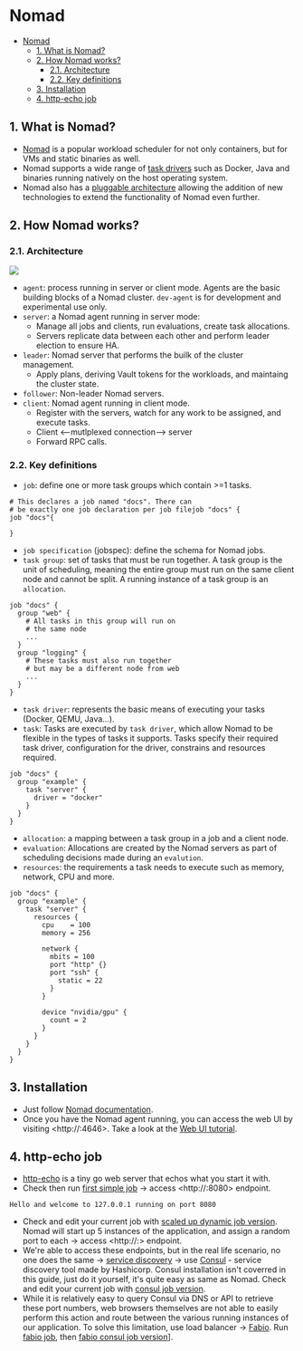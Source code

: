 # Nomad

- [Nomad](#nomad)
  - [1. What is Nomad?](#1-what-is-nomad)
  - [2. How Nomad works?](#2-how-nomad-works)
    - [2.1. Architecture](#21-architecture)
    - [2.2. Key definitions](#22-key-definitions)
  - [3. Installation](#3-installation)
  - [4. http-echo job](#4-http-echo-job)

## 1. What is Nomad?

- [Nomad](https://www.nomadproject.io/intro/index.html) is a popular workload scheduler for not only containers, but for VMs and static binaries as well.
- Nomad supports a wide range of [task drivers](https://www.nomadproject.io/docs/drivers/index.html) such as Docker, Java and binaries running natively on the host operating system.
- Nomad also has a [pluggable architecture](https://www.nomadproject.io/docs/internals/plugins/index.html) allowing the addition of new technologies to extend the functionality of Nomad even further.

## 2. How Nomad works?

### 2.1. Architecture

![](https://learn.hashicorp.com/img/nomad/get-started/nomad-architecture-region.png)

- `agent`: process running in server or client mode. Agents are the basic building blocks of a Nomad cluster. `dev-agent` is for development and experimental use only.
- `server`: a Nomad agent running in server mode:
  - Manage all jobs and clients, run evaluations, create task allocations.
  - Servers replicate data between each other and perform leader election to ensure HA.
- `leader`: Nomad server that performs the builk of the cluster management.
  - Apply plans, deriving Vault tokens for the workloads, and maintaing the cluster state.
- `follower`: Non-leader Nomad servers.
- `client`: Nomad agent running in client mode.
  - Register with the servers, watch for any work to be assigned, and execute tasks.
  - Client <--mutlplexed connection--> server
  - Forward RPC calls.

### 2.2. Key definitions

- `job`: define one or more task groups which contain >=1 tasks.

```hcl
# This declares a job named "docs". There can
# be exactly one job declaration per job filejob "docs" {
job "docs"{

}
```

- `job specification` (jobspec): define the schema for Nomad jobs.
- `task group`: set of tasks that must be run together. A task group is the unit of scheduling, meaning the entire group must run on the same client node and cannot be split. A running instance of a task group is an `allocation`.

```hcl
job "docs" {
  group "web" {
    # All tasks in this group will run on
    # the same node
    ...
  }
  group "logging" {
    # These tasks must also run together
    # but may be a different node from web
    ...
  }
}
```

- `task driver`: represents the basic means of executing your tasks (Docker, QEMU, Java...).
- `task`: Tasks are executed by `task driver`, which allow Nomad to be flexible in the types of tasks it supports. Tasks specify their required task driver, configuration for the driver, constrains and resources required.

```hcl
job "docs" {
  group "example" {
    task "server" {
      driver = "docker"
    }
  }
}
```

- `allocation`: a mapping between a task group in a job and a client node.
- `evaluation`: Allocations are created by the Nomad servers as part of scheduling decisions made during an `evalution`.
- `resources`: the requirements a task needs to execute such as memory, network, CPU and more.

```hcl
job "docs" {
  group "example" {
    task "server" {
      resources {
        cpu    = 100
        memory = 256

        network {
          mbits = 100
          port "http" {}
          port "ssh" {
            static = 22
          }
        }

        device "nvidia/gpu" {
          count = 2
        }
      }
    }
  }
}
```

## 3. Installation

- Just follow [Nomad documentation](https://www.nomadproject.io/docs/install).
- Once you have the Nomad agent running, you can access the web UI by visiting <http://<ip-or-localhost>:4646>. Take a look at the [Web UI tutorial](https://learn.hashicorp.com/nomad/getting-started/ui).

## 4. http-echo job

- [http-echo](https://github.com/hashicorp/http-echo) is a tiny go web server that echos what you start it with.
- Check then run [first simple job](./jobs/echo-simple.hcl) -> access <http://<ip-or-localhost>:8080> endpoint.

```
Hello and welcome to 127.0.0.1 running on port 8080
```

- Check and edit your current job with [scaled up dynamic job version](./jobs/echo-scaled-up-dynamic.hcl). Nomad will start up 5 instances of the application, and assign a random port to each -> access <http://<ip-or-localhost>:<dynamic-port>> endpoint.
- We're able to access these endpoints, but in the real life scenario, no one does the same -> [service discovery](https://en.wikipedia.org/wiki/Service_discovery) -> use [Consul](https://www.consul.io/) - service discovery tool made by Hashicorp. Consul installation isn't coverred in this guide, just do it yourself, it's quite easy as same as Nomad. Check and edit your current job with [consul job version](./jobs/echo-scaled-up-dynamic-consul.hcl).
- While it is relatively easy to query Consul via DNS or API to retrieve these port numbers, web browsers themselves are not able to easily perform this action and route between the various running instances of our application. To solve this limitation, use load balancer -> [Fabio](https://fabiolb.net/). Run [fabio job](./jobs/fabio.hcl), then [fabio consul job version](./jobs/echo-consul-fabio.hcl)].

